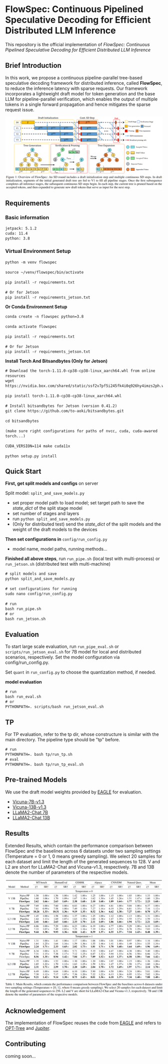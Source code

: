 # FlowSpec: Continuous Pipelined Speculative Decoding for Efficient Distributed LLM Inference
This repository is the official implementation of _FlowSpec: Continuous Pipelined Speculative Decoding for Efficient Distributed LLM Inference_

## Brief Introduction
In this work, we propose a continuous pipeline-parallel tree-based speculative decoding framework for distributed inference, called **FlowSpec**, to reduce the inference latency with sparse requests. 
Our framework incorporates a lightweight draft model for token generation and the base LLM for pipeline-parallel verification, which enables the output of multiple tokens in a single forward propagation and hence mitigates the sparse request issue. 

![Workflow](figs/workflow.png)
## Requirements

### Basic information

```
jetpack: 5.1.2
cuda: 11.4
python: 3.8
```

### Virtual Environment Setup

```shell
python -m venv flowspec

source ~/venv/flowspec/bin/activate

pip install -r requirements.txt

# Or for Jetson
pip install -r requirements_jetson.txt
```

**Or Conda Environment Setup**

```shell
conda create -n flowspec python=3.8

conda activate flowspec

pip install -r requirements.txt

# Or for Jetson
pip install -r requirements_jetson.txt
```

**Install Torch And Bitsandbytes (Only for Jetson)**

```shell
# Download the torch-1.11.0-cp38-cp38-linux_aarch64.whl from online resources
wget https://nvidia.box.com/shared/static/ssf2v7pf5i245fk4i0q926hy4imzs2ph.whl

pip install torch-1.11.0-cp38-cp38-linux_aarch64.whl

# Install bitsandbytes for Jetson (version 0.41.2)
git clone https://github.com/to-aoki/bitsandbytes.git

cd bitsandbytes

(make sure right configurations for paths of nvcc, cuda, cuda-awared torch...)

CUDA_VERSION=114 make cuda11x

python setup.py install
```



## Quick Start

**First, get split models and configs** on server

Split model: `split_and_save_models.py`

- set proper model path to load model; set target path to save the *state_dict* of the split stage model
- set number of stages and layers
- run `python split_and_save_models.py`
- (Only for distributed test) send the *state_dict* of the split models and the weight of the draft models to the devices

**Then set configurations in**  `config/run_config.py`

- model name, model paths, running methods...

**Finished all above steps**, run `run_pipe.sh` (local test with multi-process) or `run_jetson.sh` (distributed test with multi-machine)

``` shell
# split models and save
python split_and_save_models.py

# set configurations for running
sudo nano config/run_config.py

# run
bash run_pipe.sh
# or
bash run_jetson.sh
```

## Evaluation

To start large scale evaluation, run `run_pipe_eval.sh` or `scripts/run_jetson_eval.sh` for 7B model for local and distributed scenarios, respectively. Set the model configuration via config/run_config.py.

Set `quant` in `run_config.py` to choose the quantization method, if needed.

**model evaluation**
``` shell
# run
bash run_eval.sh
# or
PYTHONPATH=. scripts/bash run_jetson_eval.sh
```

<!-- **13B model evaluation (Quantization is recommended)**
``` shell
# run
bash run_eval_13B.sh
# or
bash run_jetson_eval_13B.sh
``` -->
## TP

For TP evaluation, refer to the tp dir, whose constructure is similar with the main directory. The pipeline type should be "tp" before.
``` shell
# run
PYTHONPATH=. bash tp/run_tp.sh
# eval
PYTHONPATH=. bash tp/run_tp_eval.sh
```
## Pre-trained Models

We use the draft model weights provided by [EAGLE](https://github.com/SafeAILab/EAGLE/tree/main) for evaluation.

- [Vicuna-7B-v1.3](https://huggingface.co/yuhuili/EAGLE-Vicuna-7B-v1.3)
- [Vicuna-13B-v1.3](https://huggingface.co/yuhuili/EAGLE-Vicuna-13B-v1.3)
- [LLaMA2-Chat 7B](https://huggingface.co/yuhuili/EAGLE-llama2-chat-7B)
- [LLaMA2-Chat 13B](https://huggingface.co/yuhuili/EAGLE-llama2-chat-13B)

## Results

Extended Results, which contain the performance comparison between FlowSpec and the
baselines across 6 datasets under two sampling settings (Temperature = 0 or 1, 0 means greedy
sampling). We select 20 samples for each dataset and limit the length of the generated sequences to
128. V and L2 are short for LLaMA2-Chat and Vicuna-v1.3, respectively. 7B and 13B denote the
number of parameters of the respective models.

<!-- | Model    | Method      | Metric       | MT-bench | HumanEval | GSM8K | Alpaca | CNN/DM | Natural Ques. | Mean  | SR↑     |
|----------|-------------|--------------|---------:|----------:|------:|-------:|-------:|--------------:|------:|---------|
| **Temperature = 0** |  |  |  |  |  |  |  |  |  |  |
| V 13B    | Naive PP    | ξ ↑          |     1.58 |      1.56 |  1.42 |   1.25 |   1.15 |         1.03 | 1.33  | 1.00×   |
|          | PipeDec     | ξ ↑          |     1.68 |      1.70 |  1.67 |   1.62 |   1.45 |         1.51 | 1.60  | 1.45×   |
|          | **FlowSpec**| **ξ ↑**      | **2.55** |  **2.54** |**2.35**|**2.05**|**1.82**|     **1.74** |**2.18**|**1.64×**|
| V 7B     | Naive PP    | ξ ↑          |     7.69 |      7.60 |  6.83 |   6.27 |   4.81 |         5.04 | 6.37  | 1.00×   |
|          | PipeDec     | ξ ↑          |     7.61 |      7.58 |  7.49 |   7.27 |   6.19 |         6.81 | 7.16  | 1.12×   |
|          | **FlowSpec**| **ξ ↑**      | **9.88** |  **9.47** |**8.91**|**8.28**|**6.43**|**7.17**     |**8.40**|**1.32×**|
| L2 13B   | Naive PP    | ξ ↑          |     1.45 |      1.58 |  1.37 |   1.25 |   1.12 |         1.13 | 1.31  | 1.00×   |
|          | PipeDec     | ξ ↑          |     1.64 |      1.69 |  1.63 |   1.60 |   1.47 |         1.55 | 1.59  | 1.21×   |
|          | **FlowSpec**| **ξ ↑**      | **2.36** |  **2.52** |**2.26**|**2.10**|**1.82**|**1.92**     |**2.16**|**1.65×**|
| L2 7B    | Naive PP    | ξ ↑          |     6.86 |      7.29 |  6.23 |   6.19 |   4.77 |         5.29 | 6.10  | 1.00×   |
|          | PipeDec     | ξ ↑          |     7.33 |      7.49 |  7.25 |   7.19 |   6.17 |         6.78 | 7.03  | 1.15×   |
|          | **FlowSpec**| **ξ ↑**      | **9.02** | **9.51** |**8.50**|**8.49**|**6.41**|**7.46**     |**8.23**|**1.35×**|
| **Temperature = 1** |  |  |  |  |  |  |  |  |  |  |
| V 13B    | Naive PP    | ξ ↑          |     1.31 |      1.41 |  1.17 |   1.06 |   1.01 |         0.97 | 1.16  | 1.00×   |
|          | PipeDec     | ξ ↑          |     1.64 |      1.64 |  1.59 |   1.55 |   1.41 |         1.49 | 1.55  | 1.34×   |
|          | **FlowSpec**| **ξ ↑**      | **2.24** |  **2.36** |**2.10**|**1.85**|**1.66**|**1.57**     |**1.96**|**1.70×**|
| V 7B     | Naive PP    | ξ ↑          |     6.34 |      6.31 |  5.71 |   5.19 |   4.47 |         4.38 | 5.40  | 1.00×   |
|          | PipeDec     | ξ ↑          |     7.31 |      7.38 |  7.12 |   6.87 |   5.94 |      **6.56**| 6.86  | 1.27×   |
|          | **FlowSpec**| **ξ ↑**      | **8.26** |  **8.71** |**7.88**|**7.37**|**5.96**|        6.32 | **7.42**|**1.37×**|
| L2 13B   | Naive PP    | ξ ↑          |     1.35 |      1.52 |  1.30 |   1.20 |   1.07 |         1.15 | 1.26  | 1.00×   |
|          | PipeDec     | ξ ↑          |     1.65 |      1.70 |  1.63 |   1.59 |   1.47 |         1.58 | 1.60  | 1.26×   |
|          | **FlowSpec**| **ξ ↑**      | **2.32** |  **2.63** |  **2.22**|**2.04**|**1.72**|**1.99**|**2.15**|**1.71×**|
| L2 7B    | Naive PP    | ξ ↑          |     6.49 |      6.64 |  6.10 |   5.90 |   4.50 |         5.24 | 5.81  | 1.00×   |
|          | PipeDec     | ξ ↑          |     7.30 |      7.17 |  7.36 |   7.22 |   6.13 |         6.95 | 7.02  | 1.20×   |
|          | **FlowSpec**| **ξ ↑**      | **8.53** |  **8.90** |**8.37**|**8.01**|**6.14**|**7.31**|**7.88**|**1.36×**| -->
![Main Result](figs/main_result.png)


## Acknowledgement
The implementation of FlowSpec reuses the code from [EAGLE](https://github.com/SafeAILab/EAGLE) and refers to [OPT-Tree](https://github.com/Jikai0Wang/OPT-Tree) and [Jupiter](https://github.com/ysyisyourbrother/Jupiter).

## Contributing
coming soon...

